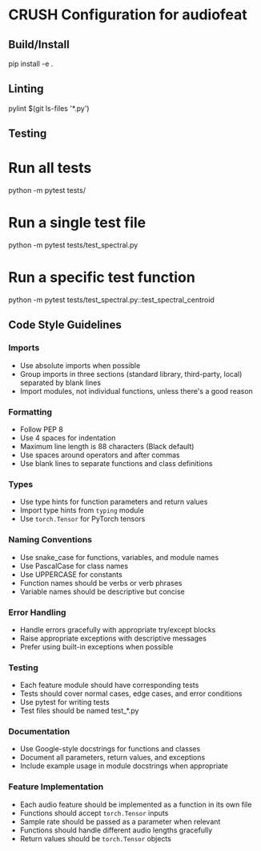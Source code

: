 # CRUSH Configuration for audiofeat

## Build/Install
pip install -e .

## Linting
pylint $(git ls-files '*.py')

## Testing
# Run all tests
python -m pytest tests/

# Run a single test file
python -m pytest tests/test_spectral.py

# Run a specific test function
python -m pytest tests/test_spectral.py::test_spectral_centroid

## Code Style Guidelines

### Imports
- Use absolute imports when possible
- Group imports in three sections (standard library, third-party, local) separated by blank lines
- Import modules, not individual functions, unless there's a good reason

### Formatting
- Follow PEP 8
- Use 4 spaces for indentation
- Maximum line length is 88 characters (Black default)
- Use spaces around operators and after commas
- Use blank lines to separate functions and class definitions

### Types
- Use type hints for function parameters and return values
- Import type hints from `typing` module
- Use `torch.Tensor` for PyTorch tensors

### Naming Conventions
- Use snake_case for functions, variables, and module names
- Use PascalCase for class names
- Use UPPERCASE for constants
- Function names should be verbs or verb phrases
- Variable names should be descriptive but concise

### Error Handling
- Handle errors gracefully with appropriate try/except blocks
- Raise appropriate exceptions with descriptive messages
- Prefer using built-in exceptions when possible

### Testing
- Each feature module should have corresponding tests
- Tests should cover normal cases, edge cases, and error conditions
- Use pytest for writing tests
- Test files should be named test_*.py

### Documentation
- Use Google-style docstrings for functions and classes
- Document all parameters, return values, and exceptions
- Include example usage in module docstrings when appropriate

### Feature Implementation
- Each audio feature should be implemented as a function in its own file
- Functions should accept `torch.Tensor` inputs
- Sample rate should be passed as a parameter when relevant
- Functions should handle different audio lengths gracefully
- Return values should be `torch.Tensor` objects